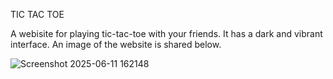 TIC TAC TOE

  A webisite for playing tic-tac-toe with your friends. It has a dark and vibrant interface. An image of the website is shared below.

  ![Screenshot 2025-06-11 162148](https://github.com/user-attachments/assets/9ee70ee0-24fa-4474-837a-45db787db50e)
